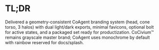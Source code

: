 # TL;DR
Delivered a geometry-consistent CoAgent branding system (head, cone torso, 3 halos) with dual light/dark exports, minimal favicons, optional bolt for active states, and a packaged set ready for productization. CoCivium™ remains grayscale master brand; CoAgent uses monochrome by default with rainbow reserved for docs/splash.

